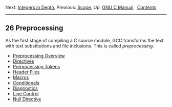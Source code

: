 Next: [Integers in Depth](Integers-in-Depth.md), Previous:
[Scope](Scope.md), Up: [GNU C Manual](index.md)  
[Contents](index.md#SEC_Contents "Table of contents")  

------------------------------------------------------------------------


## 26 Preprocessing 


As the first stage of compiling a C source module, GCC transforms the
text with text substitutions and file inclusions. This is called
*preprocessing*.

-   [Preprocessing Overview](Preproc-Overview.md)
-   [Directives](Directives.md)
-   [Preprocessing Tokens](Preprocessing-Tokens.md)
-   [Header Files](Header-Files.md)
-   [Macros](Macros.md)
-   [Conditionals](Conditionals.md)
-   [Diagnostics](Diagnostics.md)
-   [Line Control](Line-Control.md)
-   [Null Directive](Null-Directive.md)
